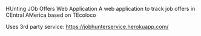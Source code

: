 HUnting JOb Offers Web Application
A web application to track job offers in CEntral AMerica based on TEcoloco

Uses 3rd party service: https://jobhunterservice.herokuapp.com/
